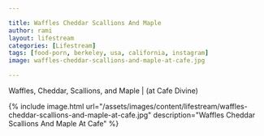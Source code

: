 ```yaml
---

title: Waffles Cheddar Scallions And Maple
author: rami
layout: lifestream 
categories: [Lifestream]
tags: [food-porn, berkeley, usa, california, instagram] 
image: waffles-cheddar-scallions-and-maple-at-cafe.jpg

---
```


Waffles, Cheddar, Scallions, and Maple | (at Cafe Divine)

{% include image.html url="/assets/images/content/lifestream/waffles-cheddar-scallions-and-maple-at-cafe.jpg" description="Waffles Cheddar Scallions And Maple At Cafe" %}
